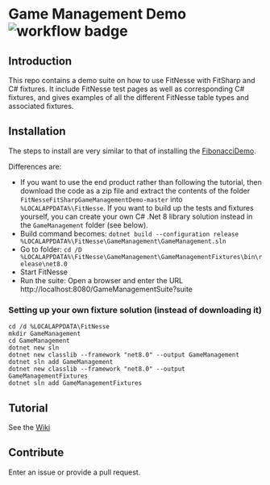 # Game Management Demo ![workflow badge](../../actions/workflows/game-management-demo.yml/badge.svg)
## Introduction 
This repo contains a demo suite on how to use FitNesse with FitSharp and C# fixtures. It include FitNesse test pages as well as 
corresponding C# fixtures, and gives examples of all the different FitNesse table types and associated fixtures.

## Installation
The steps to install are very similar to that of installing the [FibonacciDemo](../../../FitNesseFitSharpFibonacciDemo).

Differences are:
* If you want to use the end product rather than following the tutorial, then download the code as a zip file and extract the contents of the folder `FitNesseFitSharpGameManagementDemo-master` into `%LOCALAPPDATA%\FitNesse`. If you want to build up the tests and fixtures yourself, you can create your own C# .Net 8 library solution instead in the `GameManagement` folder (see below).
* Build command becomes: `dotnet build --configuration release %LOCALAPPDATA%\FitNesse\GameManagement\GameManagement.sln`
* Go to folder: `cd /D %LOCALAPPDATA%\FitNesse\GameManagement\GameManagementFixtures\bin\release\net8.0`
* Start FitNesse
* Run the suite: Open a browser and enter the URL http://localhost:8080/GameManagementSuite?suite

### Setting up your own fixture solution (instead of downloading it)
```
cd /d %LOCALAPPDATA\FitNesse
mkdir GameManagement
cd GameManagement
dotnet new sln
dotnet new classlib --framework "net8.0" --output GameManagement
dotnet sln add GameManagement
dotnet new classlib --framework "net8.0" --output GameManagementFixtures
dotnet sln add GameManagementFixtures
```

## Tutorial
See the [Wiki](../../wiki)

## Contribute
Enter an issue or provide a pull request. 
